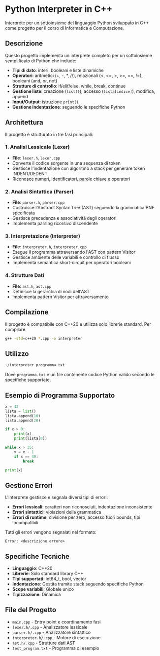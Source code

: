 # Python Interpreter in C++

Interprete per un sottoinsieme del linguaggio Python sviluppato in C++ come progetto per il corso di Informatica e Computazione.

## Descrizione

Questo progetto implementa un interprete completo per un sottoinsieme semplificato di Python che include:

- **Tipi di dato**: interi, booleani e liste dinamiche
- **Operatori**: aritmetici (+, -, *, //), relazionali (<, <=, >, >=, ==, !=), booleani (and, or, not)  
- **Strutture di controllo**: if/elif/else, while, break, continue
- **Gestione liste**: creazione (`list()`), accesso (`lista[indice]`), modifica, append
- **Input/Output**: istruzione `print()`
- **Gestione indentazione**: seguendo le specifiche Python

## Architettura

Il progetto è strutturato in tre fasi principali:

### 1. Analisi Lessicale (Lexer)
- **File**: `lexer.h`, `lexer.cpp`
- Converte il codice sorgente in una sequenza di token
- Gestisce l'indentazione con algoritmo a stack per generare token INDENT/DEDENT
- Riconosce numeri, identificatori, parole chiave e operatori

### 2. Analisi Sintattica (Parser)  
- **File**: `parser.h`, `parser.cpp`
- Costruisce l'Abstract Syntax Tree (AST) seguendo la grammatica BNF specificata
- Gestisce precedenza e associatività degli operatori
- Implementa parsing ricorsivo discendente

### 3. Interpretazione (Interpreter)
- **File**: `interpreter.h`, `interpreter.cpp`
- Esegue il programma attraversando l'AST con pattern Visitor
- Gestisce ambiente delle variabili e controllo di flusso
- Implementa semantica short-circuit per operatori booleani

### 4. Strutture Dati
- **File**: `ast.h`, `ast.cpp`
- Definisce la gerarchia di nodi dell'AST
- Implementa pattern Visitor per attraversamento

## Compilazione

Il progetto è compatibile con C++20 e utilizza solo librerie standard. Per compilare:

```bash
g++ -std=c++20 *.cpp -o interpreter
```

## Utilizzo

```bash
./interpreter programma.txt
```

Dove `programma.txt` è un file contenente codice Python valido secondo le specifiche supportate.

## Esempio di Programma Supportato

```python
x = 42
lista = list()
lista.append(10)
lista.append(20)

if x > 0:
    print(x)
    print(lista[0])

while x > 35:
    x = x - 1
    if x == 40:
        break

print(x)
```

## Gestione Errori

L'interprete gestisce e segnala diversi tipi di errori:

- **Errori lessicali**: caratteri non riconosciuti, indentazione inconsistente
- **Errori sintattici**: violazioni della grammatica
- **Errori di runtime**: divisione per zero, accesso fuori bounds, tipi incompatibili

Tutti gli errori vengono segnalati nel formato:
```
Error: <descrizione errore>
```

## Specifiche Tecniche

- **Linguaggio**: C++20
- **Librerie**: Solo standard library C++
- **Tipi supportati**: int64_t, bool, vector<Value>
- **Indentazione**: Gestita tramite stack seguendo specifiche Python
- **Scope variabili**: Globale unico
- **Tipizzazione**: Dinamica

## File del Progetto

- `main.cpp` - Entry point e coordinamento fasi
- `lexer.h/.cpp` - Analizzatore lessicale  
- `parser.h/.cpp` - Analizzatore sintattico
- `interpreter.h/.cpp` - Motore di esecuzione
- `ast.h/.cpp` - Strutture dati AST
- `test_program.txt` - Programma di esempio